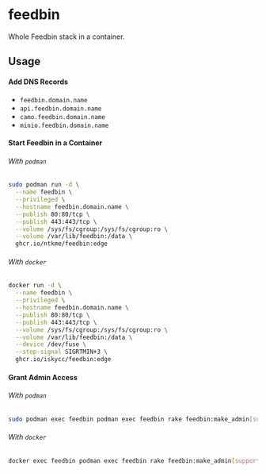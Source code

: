 # feedbin

Whole Feedbin stack in a container.

## Usage

#### Add DNS Records

- `feedbin.domain.name`
- `api.feedbin.domain.name`
- `camo.feedbin.domain.name`
- `minio.feedbin.domain.name`

#### Start Feedbin in a Container

###### With `podman`

``` sh
sudo podman run -d \
  --name feedbin \
  --privileged \
  --hostname feedbin.domain.name \
  --publish 80:80/tcp \
  --publish 443:443/tcp \
  --volume /sys/fs/cgroup:/sys/fs/cgroup:ro \
  --volume /var/lib/feedbin:/data \
  ghcr.io/ntkme/feedbin:edge
```

###### With `docker`

``` sh
docker run -d \
  --name feedbin \
  --privileged \
  --hostname feedbin.domain.name \
  --publish 80:80/tcp \
  --publish 443:443/tcp \
  --volume /sys/fs/cgroup:/sys/fs/cgroup:ro \
  --volume /var/lib/feedbin:/data \
  --device /dev/fuse \
  --stop-signal SIGRTMIN+3 \
  ghcr.io/iskycc/feedbin:edge
```

#### Grant Admin Access

###### With `podman`

``` sh
sudo podman exec feedbin podman exec feedbin rake feedbin:make_admin[support@feedbin.domain.name]
```

###### With `docker`

``` sh
docker exec feedbin podman exec feedbin rake feedbin:make_admin[support@feedbin.domain.name]
```
